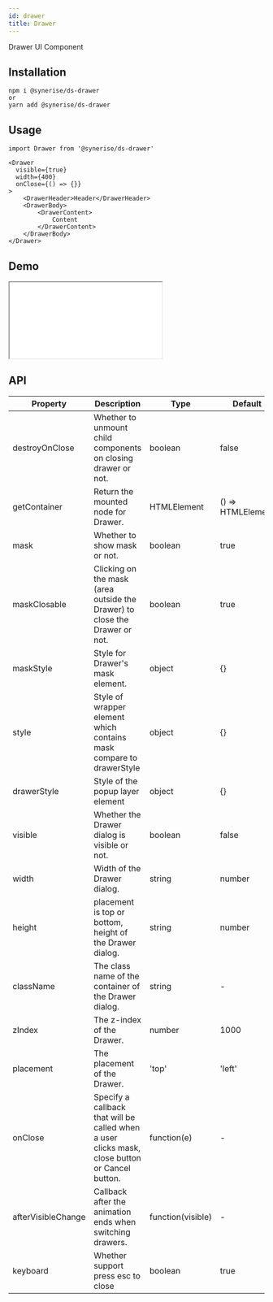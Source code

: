 ```yaml
---
id: drawer
title: Drawer
---
```


Drawer UI Component

## Installation

```
npm i @synerise/ds-drawer
or
yarn add @synerise/ds-drawer
```

## Usage

```
import Drawer from '@synerise/ds-drawer'

<Drawer
  visible={true}
  width={400}
  onClose={() => {}}
>
    <DrawerHeader>Header</DrawerHeader>
    <DrawerBody>
        <DrawerContent>
            Content
        </DrawerContent>
    </DrawerBody>
</Drawer>

```

## Demo

<iframe src="/storybook-static/iframe.html?id=components-drawer--default"></iframe>

## API

| Property           | Description                                                                                    | Type              | Default           |
| ------------------ | ---------------------------------------------------------------------------------------------- | ----------------- | ----------------- |
| destroyOnClose     | Whether to unmount child components on closing drawer or not.                                  | boolean           | false             |
| getContainer       | Return the mounted node for Drawer.                                                            | HTMLElement       | () => HTMLElement | Selectors | false | body |
| mask               | Whether to show mask or not.                                                                   | boolean           | true              |
| maskClosable       | Clicking on the mask (area outside the Drawer) to close the Drawer or not.                     | boolean           | true              |
| maskStyle          | Style for Drawer's mask element.                                                               | object            | {}                |
| style              | Style of wrapper element which contains mask compare to drawerStyle                            | object            | {}                |
| drawerStyle        | Style of the popup layer element                                                               | object            | {}                |
| visible            | Whether the Drawer dialog is visible or not.                                                   | boolean           | false             |
| width              | Width of the Drawer dialog.                                                                    | string            | number            | 256 |
| height             | placement is top or bottom, height of the Drawer dialog.                                       | string            | number            | 256 |
| className          | The class name of the container of the Drawer dialog.                                          | string            | -                 |
| zIndex             | The z-index of the Drawer.                                                                     | number            | 1000              |
| placement          | The placement of the Drawer.                                                                   | 'top'             | 'left'            | 'bottom' | 'right' | 'right |
| onClose            | Specify a callback that will be called when a user clicks mask, close button or Cancel button. | function(e)       | -                 |
| afterVisibleChange | Callback after the animation ends when switching drawers.                                      | function(visible) | -                 |
| keyboard           | Whether support press esc to close                                                             | boolean           | true              |

